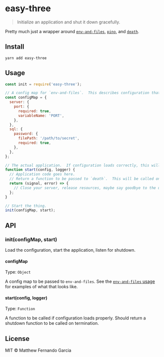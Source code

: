 # easy-three

> Initialize an application and shut it down gracefully.

Pretty much just a wrapper around [`env-and-files`](https://www.npmjs.com/package/env-and-files), [`pino`](https://www.npmjs.com/package/pino), and [`death`](https://www.npmjs.com/package/death).

## Install

```
yarn add easy-three
```

## Usage

```js
const init = require('easy-three');

// A config map for `env-and-files`.  This describes configuration that will be passed to the application.
const configMap = {
  server: {
    port: {
      required: true,
      variableName: 'PORT',
    },
  },
  sql: {
    password: {
      filePath: '/path/to/secret',
      required: true,
    },
  },
};

// The actual application.  If configuration loads correctly, this will be called with configuration and a `pino` logger instance.
function start(config, logger) {
  // Application code goes here.
  // Return a function to be passed to `death`.  This will be called on, uh, death.
  return (signal, error) => {
    // Close your server, release resources, maybe say goodbye to the user.
  };
}

// Start the thing.
init(configMap, start);
```

## API

### init(configMap, start)

Load the configuration, start the application, listen for shutdown.

#### configMap

Type: `Object`

A config map to be passed to `env-and-files`. See the [`env-and-files` usage](https://github.com/wtgtybhertgeghgtwtg/env-and-files#usage) for examples of what that looks like.

#### start(config, logger)

Type: `Function`

A function to be called if configuration loads properly. Should return a shutdown function to be called on termination.

## License

MIT © Matthew Fernando Garcia
